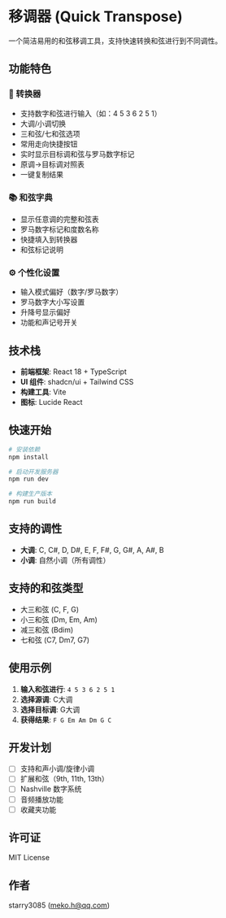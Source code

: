 # 移调器 (Quick Transpose)

一个简洁易用的和弦移调工具，支持快速转换和弦进行到不同调性。

## 功能特色

### 🎵 转换器
- 支持数字和弦进行输入（如：4 5 3 6 2 5 1）
- 大调/小调切换
- 三和弦/七和弦选项
- 常用走向快捷按钮
- 实时显示目标调和弦与罗马数字标记
- 原调→目标调对照表
- 一键复制结果

### 📚 和弦字典
- 显示任意调的完整和弦表
- 罗马数字标记和度数名称
- 快捷填入到转换器
- 和弦标记说明

### ⚙️ 个性化设置
- 输入模式偏好（数字/罗马数字）
- 罗马数字大小写设置
- 升降号显示偏好
- 功能和声记号开关

## 技术栈

- **前端框架**: React 18 + TypeScript
- **UI 组件**: shadcn/ui + Tailwind CSS
- **构建工具**: Vite
- **图标**: Lucide React

## 快速开始

```bash
# 安装依赖
npm install

# 启动开发服务器
npm run dev

# 构建生产版本
npm run build
```

## 支持的调性

- **大调**: C, C#, D, D#, E, F, F#, G, G#, A, A#, B
- **小调**: 自然小调（所有调性）

## 支持的和弦类型

- 大三和弦 (C, F, G)
- 小三和弦 (Dm, Em, Am)
- 减三和弦 (Bdim)
- 七和弦 (C7, Dm7, G7)

## 使用示例

1. **输入和弦进行**: `4 5 3 6 2 5 1`
2. **选择源调**: C大调
3. **选择目标调**: G大调
4. **获得结果**: `F G Em Am Dm G C`

## 开发计划

- [ ] 支持和声小调/旋律小调
- [ ] 扩展和弦（9th, 11th, 13th）
- [ ] Nashville 数字系统
- [ ] 音频播放功能
- [ ] 收藏夹功能

## 许可证

MIT License

## 作者

starry3085 (meko.h@qq.com)